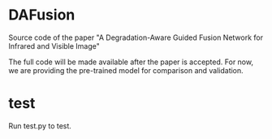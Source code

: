 # DAFusion
Source code of the paper "A Degradation-Aware Guided Fusion Network for Infrared and Visible Image"

The full code will be made available after the paper is accepted. For now, we are providing the pre-trained model for comparison and validation.

# test
Run test.py to test. 
